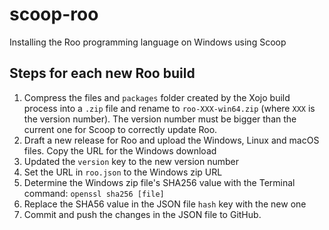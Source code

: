 # scoop-roo
Installing the Roo programming language on Windows using Scoop

## Steps for each new Roo build
1. Compress the files and `packages` folder created by the Xojo build process into a `.zip` file and rename to `roo-XXX-win64.zip` (where `XXX` is the version number). The version number must be bigger than the current one for Scoop to correctly update Roo.
2. Draft a new release for Roo and upload the Windows, Linux and macOS files. Copy the URL for the Windows download
3. Updated the `version` key to the new version number
4. Set the URL in `roo.json` to the Windows zip URL
5. Determine the Windows zip file's SHA256 value with the Terminal command: `openssl sha256 [file]`
6. Replace the SHA56 value in the JSON file `hash` key with the new one
7. Commit and push the changes in the JSON file to GitHub.
